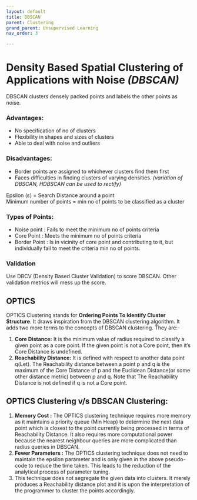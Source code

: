 ```yaml
---
layout: default
title: DBSCAN
parent: Clustering
grand_parent: Unsupervised Learning
nav_order: 3

---
```

# Density Based Spatial Clustering of Applications with Noise _(DBSCAN)_ 

 DBSCAN clusters densely packed points and labels the other points as noise. 

### Advantages:

* No specification of no of clusters
* Flexibility in shapes and sizes of clusters
* Able to deal with noise and outliers

### Disadvantages:

* Border points are assigned to whichever clusters find them first
* Faces difficulties in finding clusters of varying densities. _(variation of DBSCAN, HDBSCAN can be used to rectify)_

Epsilon (ε) = Search Distance around a point  
Minimum number of points = min no of points to be classified as a cluster

### Types of Points:

* Noise point : Fails to meet the minimum no of points criteria
* Core Point : Meets the minimum no of points criteria
* Border Point : Is in vicinity of core point and contributing to it, but individually fail to meet the criteria min no of points.

### Validation

Use DBCV (Density Based Cluster Validation) to score DBSCAN. Other validation metrics will mess up the score.

## OPTICS

OPTICS Clustering stands for **Ordering Points To Identify Cluster Structure**. It draws inspiration from the DBSCAN clustering algorithm. It adds two more terms to the concepts of DBSCAN clustering. They are:-

1. **Core Distance:** It is the minimum value of radius required to classify a given point as a core point. If the given point is not a Core point, then it’s Core Distance is undefined.
2. **Reachability Distance:** It is defined with respect to another data point q(Let). The Reachability distance between a point p and q is the maximum of the Core Distance of p and the Euclidean Distance(or some other distance metric) between p and q. Note that The Reachability Distance is not defined if q is not a Core point.

## OPTICS Clustering v/s DBSCAN Clustering:

1. **Memory Cost :** The OPTICS clustering technique requires more memory as it maintains a priority queue (Min Heap) to determine the next data point which is closest to the point currently being processed in terms of Reachability Distance. It also requires more computational power because the nearest neighbour queries are more complicated than radius queries in DBSCAN.
2. **Fewer Parameters :** The OPTICS clustering technique does not need to maintain the epsilon parameter and is only given in the above pseudo-code to reduce the time taken. This leads to the reduction of the analytical process of parameter tuning.
3. This technique does not segregate the given data into clusters. It merely produces a Reachability distance plot and it is upon the interpretation of the programmer to cluster the points accordingly.